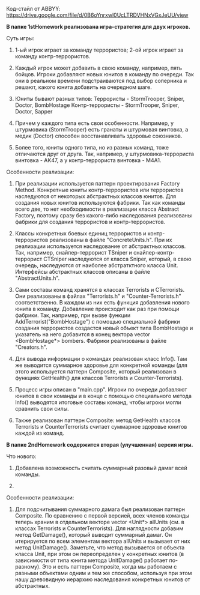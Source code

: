 Код-стайл от ABBYY: https://drive.google.com/file/d/0B6oYnrxwl0UcLTRDVHNxVGxJeUU/view

<b> В папке 1stHomework реализована игра-стратегия для двух игроков. </b>

Суть игры:
1) 1-ый игрок играет за команду террористов; 2-ой игрок играет за команду контр-террористов.

2) Каждый игрок может добавить в свою команду, например, пять бойцов. Игроки добавляют новых юнитов в команду по очереди. Так они в реальном времени подстраиваются под выбор соперника и решают, какого юнита добавить на очередном шаге.

3) Юниты бывают разных типов:
Террористы - StormTrooper, Sniper, Doctor, BombHostage
Контр-террористы - StormTrooper, Sniper, Doctor, Sapper

4) Причем у каждого типа есть свои особенности. Например, у штурмовика (StormTrooper) есть гранаты и штурмовая винтовка, а медик (Doctor) способен восстанавливать здоровье союзников.

5) Более того, юниты одного типа, но из разных команд, тоже отличаются друг от друга. Так, например, у штурмовика-террориста винтовка - АК47, а у контр-террориста винтовка - M4A1.

Особенности реализации:
1) При реализации используется паттерн проектирования Factory Method. Конкретные юниты контр-террористов или террористов наследуются от некоторых абстрактных классов юнитов. Для создания новых юнитов используются фабрики. Так как команды всего две, то нет необходимости в реализации класса Abstract Factory, поэтому сразу без какого-либо наследования реализованы фабрики для создания террористов и контр-террористов.

2) Классы конкретных боевых единиц террористов и контр-террористов реализованы в файле "ConcreteUnits.h". При их реализации используется наследование от абстрактных классов. Так, например, снайпер-террорист TSniper и снайпер-контр-террорист CTSniper наследуются от класса Sniper, который, в свою очередь, наследуются от наиболее абстратктного класса Unit. Интерфейсы абстрактных классов описаны в файле "AbstractUnits.h".

3) Сами составы команд хранятся в классах Terrorists и CTerrorists. Они реализованы в файлах "Terrorists.h" и "Counter-Terrorists.h" соответственно. В каждом из них есть функция добавления нового юнита в команду. Добавление происходит как раз при помощи фабрики. Так, например, при вызве функции AddTerrorist("BombHostage") с помощью специальной фабрики создания террористов создастся новый объект типа BombHostage и указатель на него добавится в конец вектора vector <BombHostage*> bombers. Фабрики реализованы в файле "Creators.h".

4) Для вывода информации о командах реализован класс Info(). Там же выводится суммарное здоровье для конкретной команды (для этого используется паттерн Composite, который реализован в функциях GetHealth() для классов Terrorists и Counter-Terrorists).

5) Процесс игры описан в "main.cpp". Игроки по очереди добавляют юнитов в свои команды и в конце с помощью специального метода Info() выводятся итоговые составы команд, чтобы игроки могли сравнить свои силы.

6) Также реализован паттерн Composite: метод GetHealth классов Terrorists и CounterTerrorists считает суммарное здоровье юнитов каждой из команд.



<b> В папке 2ndHomework содержится вторая (улучшенная) версия игры. </b>

Что нового:
1) Добавлена возможность считать суммарный разовый дамаг всей команды.

2)

Особенности реализации:
1) Для подсчитывания суммарного дамага был реализован паттерн Composite. По сравнению с первой версией, всех членов команды теперь храним в отдельном векторе vector <Unit*> allUnits (см. в классах Terrorists и CounterTerrorists). Для наглядности добавим метод GetDamage(), который выводит суммарный дамаг. Он итерируется по всем элементам вектора allUnits и вызывает от них метод UnitDamage(). Заметьте, что метод вызывается от объекта класса Unit, при этом он переопределен у конкретных юнитов (в зависимости от типа юнита метода UnitDamage() работает по-разному). Это и есть паттерн Composite, когда мы работаем с разными объектами одним и тем же способом, используя при этом нашу древовидную иерархию наследования конкретных юнитов от абстрактных.